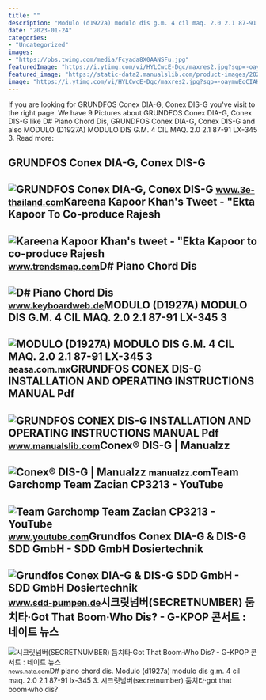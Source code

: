 ```yaml
---
title: ""
description: "Modulo (d1927a) modulo dis g.m. 4 cil maq. 2.0 2.1 87-91 lx-345 3"
date: "2023-01-24"
categories:
- "Uncategorized"
images:
- "https://pbs.twimg.com/media/Fcyada8X0AANSFu.jpg"
featuredImage: "https://i.ytimg.com/vi/HYLCwcE-Dgc/maxres2.jpg?sqp=-oaymwEoCIAKENAF8quKqQMcGADwAQH4AYwCgALgA4oCDAgAEAEYRSBHKGUwDw==&amp;rs=AOn4CLC_ulBvmvqa2cf2uT56Qfk3FCYaDA"
featured_image: "https://static-data2.manualslib.com/product-images/202/20116/2011592/raw.jpg"
image: "https://i.ytimg.com/vi/HYLCwcE-Dgc/maxres2.jpg?sqp=-oaymwEoCIAKENAF8quKqQMcGADwAQH4AYwCgALgA4oCDAgAEAEYRSBHKGUwDw==&amp;rs=AOn4CLC_ulBvmvqa2cf2uT56Qfk3FCYaDA"
---
```


If you are looking for GRUNDFOS Conex DIA-G, Conex DIS-G you've visit to the right page. We have 9 Pictures about GRUNDFOS Conex DIA-G, Conex DIS-G like D# Piano Chord Dis, GRUNDFOS Conex DIA-G, Conex DIS-G and also MODULO (D1927A) MODULO DIS G.M. 4 CIL MAQ. 2.0 2.1 87-91 LX-345 3. Read more:

GRUNDFOS Conex DIA-G, Conex DIS-G
---------------------------------

 ![GRUNDFOS Conex DIA-G, Conex DIS-G](https://shops-image.s3-ap-southeast-1.amazonaws.com/3/3ethailand/img-lib/spd_20150120101514_b.jpg) <small>www.3e-thailand.com</small>Kareena Kapoor Khan's Tweet - "Ekta Kapoor To Co-produce Rajesh
---------------------------------------------------------------

 ![Kareena Kapoor Khan's tweet - "Ekta Kapoor to co-produce Rajesh](https://pbs.twimg.com/media/Fcyada8X0AANSFu.jpg) <small>www.trendsmap.com</small>D# Piano Chord Dis
------------------

 ![D# Piano Chord Dis](https://www.keyboardweb.de/wp-content/uploads/Dis-Piano-Chord2-2.jpg) <small>www.keyboardweb.de</small>MODULO (D1927A) MODULO DIS G.M. 4 CIL MAQ. 2.0 2.1 87-91 LX-345 3
-----------------------------------------------------------------

 ![MODULO (D1927A) MODULO DIS G.M. 4 CIL MAQ. 2.0 2.1 87-91 LX-345 3](https://aeasa.com.mx/wp-content/uploads/2020/12/D1927A.jpg) <small>aeasa.com.mx</small>GRUNDFOS CONEX DIS-G INSTALLATION AND OPERATING INSTRUCTIONS MANUAL Pdf
-----------------------------------------------------------------------

 ![GRUNDFOS CONEX DIS-G INSTALLATION AND OPERATING INSTRUCTIONS MANUAL Pdf](https://static-data2.manualslib.com/product-images/202/20116/2011592/raw.jpg) <small>www.manualslib.com</small>Conex® DIS-G | Manualzz
-----------------------

 ![Conex® DIS-G | Manualzz](https://s1.manualzz.com/store/data/004475424_1-ce645dfd7c02f55454e1912fd75a9c72-360x466.png) <small>manualzz.com</small>Team Garchomp Team Zacian CP3213 - YouTube
------------------------------------------

 ![Team Garchomp Team Zacian CP3213 - YouTube](https://i.ytimg.com/vi/HYLCwcE-Dgc/maxres2.jpg?sqp=-oaymwEoCIAKENAF8quKqQMcGADwAQH4AYwCgALgA4oCDAgAEAEYRSBHKGUwDw==&rs=AOn4CLC_ulBvmvqa2cf2uT56Qfk3FCYaDA) <small>www.youtube.com</small>Grundfos Conex DIA-G &amp; DIS-G SDD GmbH - SDD GmbH Dosiertechnik
------------------------------------------------------------------

 ![Grundfos Conex DIA-G & DIS-G SDD GmbH - SDD GmbH Dosiertechnik](https://www.sdd-pumpen.de/shop/resources/flexbox/conex_dia-g_funktionsweise_800x530px.png) <small>www.sdd-pumpen.de</small>시크릿넘버(SECRETNUMBER) 둠치타·Got That Boom·Who Dis? - G-KPOP 콘서트 : 네이트 뉴스
--------------------------------------------------------------------

 ![시크릿넘버(SECRETNUMBER) 둠치타·Got That Boom·Who Dis? - G-KPOP 콘서트 : 네이트 뉴스](https://news.nateimg.co.kr/orgImg/bb/2022/07/16/19682_32606_4327.jpg) <small>news.nate.com</small>D# piano chord dis. Modulo (d1927a) modulo dis g.m. 4 cil maq. 2.0 2.1 87-91 lx-345 3. 시크릿넘버(secretnumber) 둠치타·got that boom·who dis?
